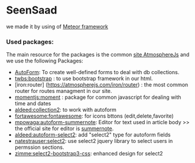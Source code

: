 # SeenSaad
 we made it by using of [Meteor framework](http://Meteor.com) 
### Used packages:
The main resource for the packages is the common [site AtmosphereJs](https://atmospherejs.com) and we use the  following Packages:
* [AutoForm](https://atmospherejs.com/aldeed/autoform): To create well-defined forms to deal with db collections.
* [twbs:bootstrap](https://atmospherejs.com/twbs/bootstrap) : to use bootstrap framework in our html.
* [iron:router] (https://atmospherejs.com/iron/router) : the most common router for routes managment in our site.
* [momentjs:moment](https://atmospherejs.com/momentjs/moment) : package for common javascript for dealing with time and dates
* [aldeed:collection2](https://atmospherejs.com/aldeed/collection2): to work with autoform
* [fortawesome:fontawesome](https://atmospherejs.com/fortawesome/fontawesome): for icons  bttons (edit,delete,favorite)
* [mpowaga:autoform-summernote](https://atmospherejs.com/mpowaga/autoform-summernote): Editor for text used in article body >> the official site for editor is [summernote](http://summernote.org/#/).
* [aldeed:autoform-select2](https://atmospherejs.com/aldeed/autoform-select2): add "select2" type for autoform fields
* [natestrauser:select2](https://atmospherejs.com/natestrauser/select2): use select2 jquery library to select users in permssion sections.
* [zimme:select2-bootstrap3-css](https://atmospherejs.com/zimme/select2-bootstrap3-css): enhanced design for select2
 
